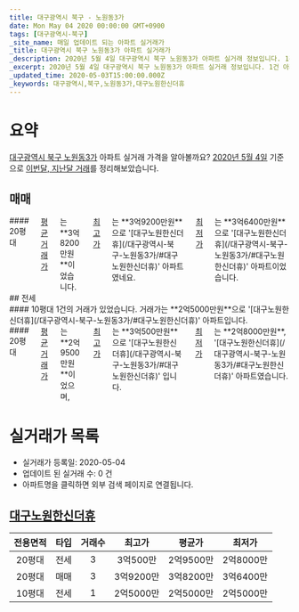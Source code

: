 ```yaml
---
title: 대구광역시 북구 - 노원동3가
date: Mon May 04 2020 00:00:00 GMT+0900
tags: [대구광역시-북구]
_site_name: 매일 업데이트 되는 아파트 실거래가
_title: 대구광역시 북구 노원동3가 아파트 실거래가
_description: 2020년 5월 4일 대구광역시 북구 노원동3가 아파트 실거래 정보입니다. 1건 아파트 정보가 있습니다.
_excerpt: 2020년 5월 4일 대구광역시 북구 노원동3가 아파트 실거래 정보입니다. 1건 아파트 정보가 있습니다.
_updated_time: 2020-05-03T15:00:00.000Z
_keywords: 대구광역시,북구,노원동3가,대구노원한신더휴
---
```





# 요약
<ins>대구광역시 북구 노원동3가</ins> 아파트 실거래 가격을 알아볼까요? <ins>2020년 5월 4일</ins> 기준으로 <ins>이번달, 지난달 거래</ins>를 정리해보았습니다.

## 매매
<div class="container">
<div class="twelve columns" markdown="1">
#### 20평대
<ins>평균 거래가</ins>는 **3억8200만원**이었습니다. <ins>최고가</ins>는 **3억9200만원**으로 '[대구노원한신더휴](/대구광역시-북구-노원동3가/#대구노원한신더휴)' 아파트였네요. <ins>최저가</ins>는 **3억6400만원**으로 '[대구노원한신더휴](/대구광역시-북구-노원동3가/#대구노원한신더휴)' 아파트이었습니다.
</div>
</div>
## 전세
<div class="container">
<div class="six columns" markdown="1">
#### 10평대
1건의 거래가 있었습니다. 거래가는 **2억5000만원**으로 '[대구노원한신더휴](/대구광역시-북구-노원동3가/#대구노원한신더휴)' 아파트입니다.
</div>
<div class="six columns" markdown="1">
#### 20평대
<ins>평균 거래가</ins>는 **2억9500만원**이었으며, <ins>최고가</ins>는 **3억500만원**으로 '[대구노원한신더휴](/대구광역시-북구-노원동3가/#대구노원한신더휴)' 입니다. <ins>최저가</ins>는 **2억8000만원**, '[대구노원한신더휴](/대구광역시-북구-노원동3가/#대구노원한신더휴)' 아파트였습니다.
</div>
</div>



# 실거래가 목록
- 실거래가 등록일: 2020-05-04
- 업데이트 된 실거래 수: 0 건
- 아파트명을 클릭하면 외부 검색 페이지로 연결됩니다.

## [대구노원한신더휴](#대구노원한신더휴)

|전용면적|타입|거래수|최고가|평균가|최저가|
|:---:|:---:|:---:|:---:|:---:|:---:|
|20평대|<span class="deal-type-2">전세</span>|3|3억500만|2억9500만|2억8000만|
|20평대|<span class="deal-type-1">매매</span>|3|3억9200만|3억8200만|3억6400만|
|10평대|<span class="deal-type-2">전세</span>|1|2억5000만|2억5000만|2억5000만|

<br/>



